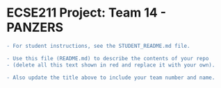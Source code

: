 # ECSE211 Project: Team 14 - PANZERS

```diff
- For student instructions, see the STUDENT_README.md file.

- Use this file (README.md) to describe the contents of your repo
- (delete all this text shown in red and replace it with your own).

- Also update the title above to include your team number and name.
```
